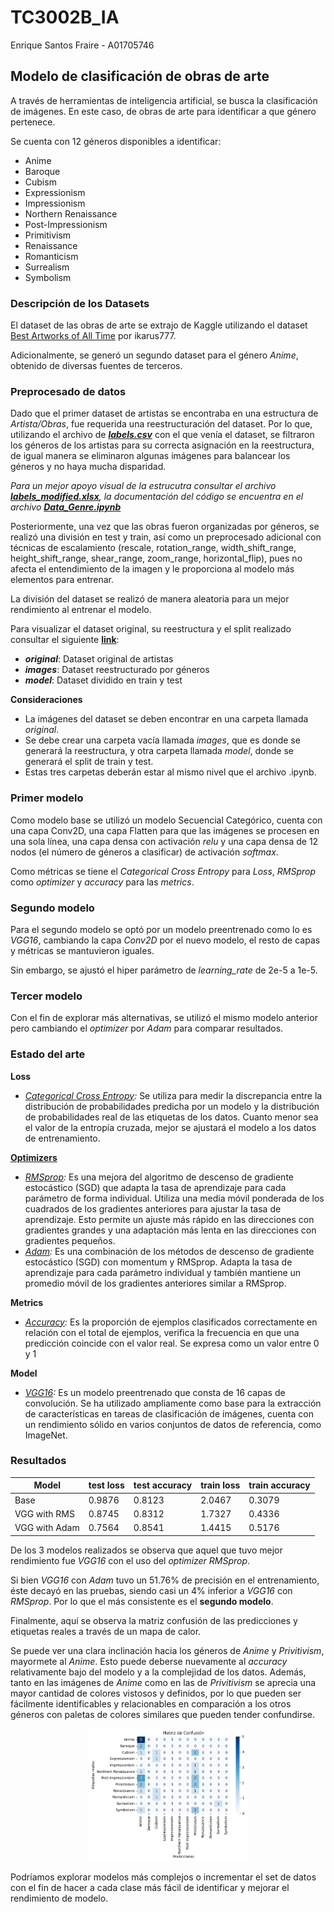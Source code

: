 # TC3002B_IA
Enrique Santos Fraire - A01705746
## Modelo de clasificación de obras de arte
A través de herramientas de inteligencia artificial, se busca la clasificación de imágenes. En este caso, de obras de arte para identificar a que género pertenece.

Se cuenta con 12 géneros disponibles a identificar:
* Anime
* Baroque
* Cubism
* Expressionism
* Impressionism
* Northern Renaissance
* Post-Impressionism
* Primitivism
* Renaissance
* Romanticism
* Surrealism
* Symbolism

### Descripción de los Datasets
El dataset de las obras de arte se extrajo de Kaggle utilizando el dataset [Best Artworks of All Time](https://www.kaggle.com/datasets/ikarus777/best-artworks-of-all-time) por ikarus777.

Adicionalmente, se generó un segundo dataset para el género *Anime*, obtenido de diversas fuentes de terceros.

### Preprocesado de datos
Dado que el primer dataset de artistas se encontraba en una estructura de *Artista/Obras*, fue requerida una reestructuración del dataset. Por lo que, utilizando el archivo de ***[labels.csv](https://github.com/A01705746/TC3002B_IA/blob/main/labels.csv)*** con el que venía el dataset, se filtraron los géneros de los artistas para su correcta asignación en la reestructura, de igual manera se eliminaron algunas imágenes para balancear los géneros y no haya mucha disparidad.

*Para un mejor apoyo visual de la estrucutra consultar el archivo **[labels_modified.xlsx](https://github.com/A01705746/TC3002B_IA/blob/main/labels_modified.xlsx)**, la documentación del código se encuentra en el archivo **[Data_Genre.ipynb](https://github.com/A01705746/TC3002B_IA/blob/main/Data_Genre.ipynb)***

Posteriormente, una vez que las obras fueron organizadas por géneros, se realizó una división en test y train, así como un preprocesado adicional con técnicas de escalamiento (rescale, rotation_range, width_shift_range, height_shift_range, shear_range, zoom_range, horizontal_flip), pues no afecta el entendimiento de la imagen y le proporciona al modelo más elementos para entrenar.

La división del dataset se realizó de manera aleatoria para un mejor rendimiento al entrenar el modelo.

Para visualizar el dataset original, su reestructura y el split realizado consultar el siguiente **[link](https://drive.google.com/drive/folders/1Y2HcCGRgrWxP-BHMm5VF4IfI5WujnWMO?usp=sharing)**:
* ***original***: Dataset original de artistas
* ***images***: Dataset reestructurado por géneros
* ***model***: Dataset dividido en train y test

**Consideraciones**
* La imágenes del dataset se deben encontrar en una carpeta llamada *original*.
* Se debe crear una carpeta vacía llamada *images*, que es donde se generará la reestructura, y otra carpeta llamada *model*, donde se generará el split de train y test.
* Estas tres carpetas deberán estar al mismo nivel que el archivo .ipynb.

### Primer modelo
Como modelo base se utilizó un modelo Secuencial Categórico, cuenta con una capa Conv2D, una capa Flatten para que las imágenes se procesen en una sola línea, una capa densa con activación *relu* y una capa densa de 12 nodos (el número de géneros a clasificar) de activación *softmax*.

Como métricas se tiene el *Categorical Cross Entropy* para *Loss*, *RMSprop* como *optimizer* y *accuracy* para las *metrics*.

### Segundo modelo
Para el segundo modelo se optó por un modelo preentrenado como lo es *VGG16*, cambiando la capa *Conv2D* por el nuevo modelo, el resto de capas y métricas se mantuvieron iguales.

Sin embargo, se ajustó el hiper parámetro de *learning_rate* de 2e-5 a 1e-5.

### Tercer modelo
Con el fin de explorar más alternativas, se utilizó el mismo modelo anterior pero cambiando el *optimizer* por *Adam* para comparar resultados.

### Estado del arte
**Loss**
* *[Categorical Cross Entropy](https://www.tensorflow.org/api_docs/python/tf/keras/metrics/categorical_crossentropy):*  Se utiliza para medir la discrepancia entre la distribución de probabilidades predicha por un modelo y la distribución de probabilidades real de las etiquetas de los datos. Cuanto menor sea el valor de la entropía cruzada, mejor se ajustará el modelo a los datos de entrenamiento.

**[Optimizers](https://medium.com/analytics-vidhya/a-complete-guide-to-adam-and-rmsprop-optimizer-75f4502d83be)**
* *[RMSprop](https://keras.io/api/optimizers/rmsprop/):* Es una mejora del algoritmo de descenso de gradiente estocástico (SGD) que adapta la tasa de aprendizaje para cada parámetro de forma individual. Utiliza una media móvil ponderada de los cuadrados de los gradientes anteriores para ajustar la tasa de aprendizaje. Esto permite un ajuste más rápido en las direcciones con gradientes grandes y una adaptación más lenta en las direcciones con gradientes pequeños. 
*  *[Adam](https://keras.io/api/optimizers/adam/):* Es una combinación de los métodos de descenso de gradiente estocástico (SGD) con momentum y RMSprop. Adapta la tasa de aprendizaje para cada parámetro individual y también mantiene un promedio móvil de los gradientes anteriores similar a RMSprop.

**Metrics**
* *[Accuracy](https://keras.io/api/metrics/accuracy_metrics/):* Es la proporción de ejemplos clasificados correctamente en relación con el total de ejemplos, verifica la frecuencia en que una predicción coincide con el valor real. Se expresa como un valor entre 0 y 1

**Model**
* *[VGG16](https://keras.io/api/applications/vgg/):* Es un modelo preentrenado que consta de 16 capas de convolución. Se ha utilizado ampliamente como base para la extracción de características en tareas de clasificación de imágenes, cuenta con un rendimiento sólido en varios conjuntos de datos de referencia, como ImageNet.

### Resultados
| Model          | test loss | test accuracy | train loss | train accuracy |
|----------------|-----------|---------------|------------|----------------|
| Base           | 0.9876    | 0.8123        | 2.0467     | 0.3079         |
| VGG with RMS   | 0.8745    | 0.8312        | 1.7327     | 0.4336         |
| VGG with Adam  | 0.7564    | 0.8541        | 1.4415     | 0.5176         |

De los 3 modelos realizados se observa que aquel que tuvo mejor rendimiento fue *VGG16* con el uso del *optimizer RMSprop*.

Si bien *VGG16* con *Adam* tuvo un 51.76% de precisión en el entrenamiento, éste decayó en las pruebas, siendo casi un 4% inferior a *VGG16* con *RMSprop*. Por lo que el más consistente es el **segundo modelo**.

Finalmente, aquí se observa la matriz confusión de las predicciones y etiquetas reales a través de un mapa de calor.

Se puede ver una clara inclinación hacia los géneros de *Anime* y *Privitivism*, mayormete al *Anime*. Esto puede deberse nuevamente al *accuracy* relativamente bajo del modelo y a la complejidad de los datos. Además, tanto en las imágenes de *Anime* como en las de *Privitivism* se aprecia una mayor cantidad de colores vistosos y definidos, por lo que pueden ser fácilmente identificables y relacionables en comparación a los otros géneros con paletas de colores similares que pueden tender confundirse.

<p align="center"><img width=50% src="https://github.com/A01705746/TC3002B_IA/blob/main/Media/matrix.png"></p>

Podríamos explorar modelos más complejos o incrementar el set de datos con el fin de hacer a cada clase más fácil de identificar y mejorar el rendimiento de modelo.